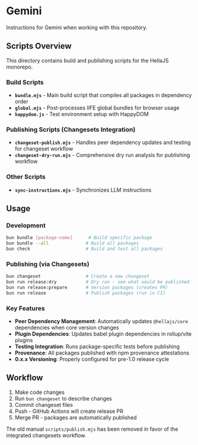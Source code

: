# Gemini

Instructions for Gemini when working with this repository.

## Scripts Overview

This directory contains build and publishing scripts for the HellaJS monorepo.

### Build Scripts
- **`bundle.mjs`** - Main build script that compiles all packages in dependency order
- **`global.mjs`** - Post-processes IIFE global bundles for browser usage  
- **`happydom.js`** - Test environment setup with HappyDOM

### Publishing Scripts (Changesets Integration)
- **`changeset-publish.mjs`** - Handles peer dependency updates and testing for changeset workflow
- **`changeset-dry-run.mjs`** - Comprehensive dry run analysis for publishing workflow

### Other Scripts
- **`sync-instructions.mjs`** - Synchronizes LLM instructions

## Usage

### Development
```bash
bun bundle [package-name]      # Build specific package
bun bundle --all              # Build all packages
bun check                     # Build and test all packages
```

### Publishing (via Changesets)
```bash
bun changeset                 # Create a new changeset
bun run release:dry           # Dry run - see what would be published
bun run release:prepare       # Version packages (creates PR)
bun run release               # Publish packages (run in CI)
```

### Key Features
- **Peer Dependency Management**: Automatically updates `@hellajs/core` dependencies when core version changes
- **Plugin Dependencies**: Updates babel plugin dependencies in rollup/vite plugins
- **Testing Integration**: Runs package-specific tests before publishing
- **Provenance**: All packages published with npm provenance attestations
- **0.x.x Versioning**: Properly configured for pre-1.0 release cycle

## Workflow
1. Make code changes
2. Run `bun changeset` to describe changes  
3. Commit changeset files
4. Push - GitHub Actions will create release PR
5. Merge PR - packages are automatically published

The old manual `scripts/publish.mjs` has been removed in favor of the integrated changesets workflow.